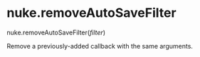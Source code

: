 # nuke.removeAutoSaveFilter
nuke.removeAutoSaveFilter(_filter_)

Remove a previously-added callback with the same arguments.